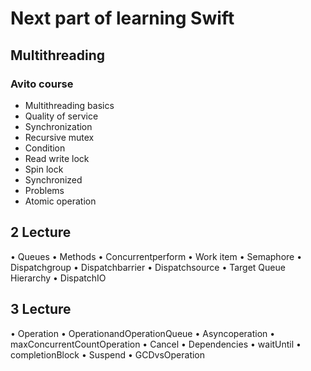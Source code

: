 # Next part of learning Swift
## Multithreading 
###  Avito course

* Multithreading basics
* Quality of service
* Synchronization
* Recursive mutex
* Condition
* Read write lock
* Spin lock
* Synchronized
* Problems
* Atomic operation
## 2 Lecture
• Queues
• Methods
• Concurrentperform
• Work item
• Semaphore
• Dispatchgroup
• Dispatchbarrier
• Dispatchsource
• Target Queue Hierarchy
• DispatchIO
## 3 Lecture
• Operation
• OperationandOperationQueue • Asyncoperation
• maxConcurrentCountOperation • Cancel
• Dependencies
• waitUntil
• completionBlock
• Suspend
• GCDvsOperation
